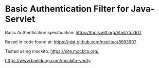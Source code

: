 # Basic Authentication Filter for Java-Servlet



Basic Authentication specification:
https://tools.ietf.org/html/rfc7617

Based in code found at:
https://gist.github.com/neolitec/8953607

Tested using mockito: https://site.mockito.org/

https://www.baeldung.com/mockito-verify